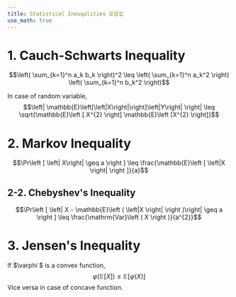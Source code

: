 ```yaml
---
title: Statistical Ineuqalities 모음집
use_math: true
---
```


# 1. Cauch-Schwarts Inequality
$$\left( \sum_{k=1}^n a_k b_k \right)^2 \leq \left( \sum_{k=1}^n a_k^2 \right) \left( \sum_{k=1}^n b_k^2 \right)$$

In case of random variable,   
$$\left| \mathbb{E}\left[\left|X\right|\right]\left|Y\right| \right| \leq \sqrt{\mathbb{E}\left [ X^{2} \right] \mathbb{E}\left [X^{2} \right]}$$

# 2. Markov Inequality
$$\Pr\left [ \left| X\right| \geq a \right ] \leq \frac{\mathbb{E}\left [ \left|X \right| \right ]}{a}$$

## 2-2. Chebyshev's Inequality
$$\Pr\left [ \left| X - \mathbb{E}\left ( \left|X \right| \right )\right| \geq a \right ] \leq \frac{\mathrm{Var}\left ( X  \right )}{a^{2}}$$

# 3. Jensen's Inequality
If $\varphi $ is a convex function,
$$\varphi \left( \mathbb{E}\left[ X\right]\right) \leq \mathbb{E} \left[\varphi\left( X\right) \right]$$
Vice versa in case of concave function.

